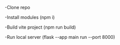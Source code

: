 -Clone repo

-Install modules (npm i)

-Build vite project (npm run build)

-Run local server (flask --app main run --port 8000)
